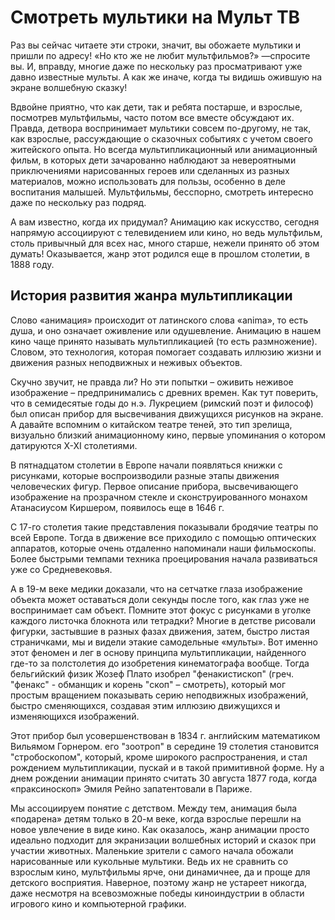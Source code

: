 <h1>Смотреть мультики на Мульт ТВ</h1>
<p>Раз вы сейчас читаете эти строки, значит, вы обожаете мультики и пришли по адресу! «Но кто же не любит мультфильмов?» —спросите вы. И, вправду, многие даже по нескольку раз просматривают уже давно известные мульты. А как же иначе, когда ты видишь ожившую на экране волшебную сказку! </p><p>Вдвойне приятно, что как дети, так и ребята постарше, и взрослые, посмотрев мультфильмы, часто потом все вместе обсуждают их. Правда, детвора воспринимает мультики совсем по-другому, не так, как взрослые, рассуждающие о сказочных событиях с учетом своего житейского опыта. Но всегда мультипликационный или анимационный фильм, в которых дети зачарованно наблюдают за невероятными приключениями нарисованных героев или сделанных из разных материалов, можно использовать для пользы, особенно в деле воспитания малышей. Мультфильмы, бесспорно, смотреть интересно даже по нескольку раз подряд. </p><p>А вам известно, когда их придумал? Анимацию как искусство, сегодня напрямую ассоциируют с телевидением или кино, но ведь мультфильм, столь привычный для всех нас, много старше, нежели принято об этом думать! Оказывается, жанр этот родился еще в прошлом столетии, в 1888 году.</p>
<h2>История развития жанра мультипликации</h2>
<p>Слово «анимация» происходит от латинского слова «anima», то есть душа, и оно означает оживление или одушевление. Анимацию в нашем кино чаще принято называть мультипликацией (то есть размножение). Словом, это технология, которая помогает создавать иллюзию жизни и движения разных неподвижных и неживых объектов. </p><p>Скучно звучит, не правда ли? Но эти попытки – оживить неживое изображение – предпринимались с древних времен. Как тут поверить, что в семидесятые годы до н.э. Лукрецием (римский поэт и философ) был описан прибор для высвечивания движущихся рисунков на экране. А давайте вспомним о китайском театре теней, это тип зрелища, визуально близкий анимационному кино, первые упоминания о котором датируются Х-ХI столетиями. </p><p>В пятнадцатом столетии в Европе начали появляться книжки с рисунками, которые воспроизводили разные этапы движения человеческих фигур. Первое описание прибора, высвечивающего изображение на прозрачном стекле и сконструированного монахом Атанасиусом Киршером, появилось еще в 1646 г. </p><p>С 17-го столетия такие представления показывали бродячие театры по всей Европе. Тогда в движение все приходило с помощью оптических аппаратов, которые очень отдаленно напоминали наши фильмоскопы. Более быстрыми темпами техника проецирования начала развиваться уже со Средневековья. </p><p>А в 19-м веке медики доказали, что на сетчатке глаза изображение объекта может оставаться доли секунды после того, как глаз уже не воспринимает сам объект. Помните этот фокус с рисунками в уголке каждого листочка блокнота или тетрадки? Многие в детстве рисовали фигурки, застывшие в разных фазах движения, затем, быстро листая страничками, мы и видели этакие самодельные «мульты». Вот именно этот феномен и лег в основу принципа мультипликации, найденного где-то за полстолетия до изобретения кинематографа вообще. Тогда бельгийский физик Жозеф Плато изобрел "фенакистископ" (греч. "фенакс" - обманщик и корень "скоп" – смотреть), который мог простым вращением показывать серию неподвижных изображений, быстро сменяющихся, создавая этим иллюзию движущихся и изменяющихся изображений. </p><p>Этот прибор был усовершенствован в 1834 г. английским математиком Вильямом Горнером. его "зоотроп" в середине 19 столетия становится "стробоскопом", который, кроме широкого распространения, и стал рождением мультипликации, пускай и в такой примитивной форме. Ну а днем рождении анимации принято считать 30 августа 1877 года, когда «праксиноскоп» Эмиля Рейно запатентовали в Париже. </p><p>Мы ассоциируем понятие с детством. Между тем, анимация была «подарена» детям только в 20-м веке, когда взрослые перешли на новое увлечение в виде кино. Как оказалось, жанр анимации просто идеально подходит для экранизации волшебных историй и сказок при участии животных. Маленькие зрители с самого начала обожали нарисованные или кукольные мультики. Ведь их не сравнить со взрослым кино, мультфильмы ярче, они динамичнее, да и проще для детского восприятия. Наверное, поэтому жанр не устареет никогда, даже несмотря на всевозможные победы киноиндустрии в области игрового кино и компьютерной графики. </p>
